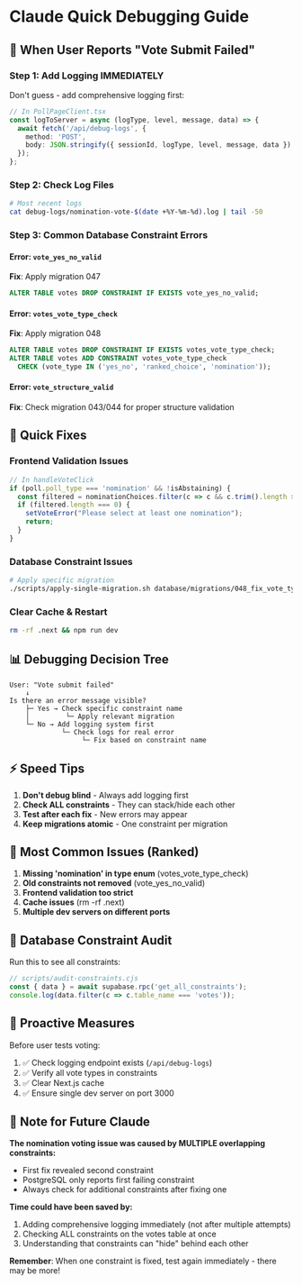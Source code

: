 # Claude Quick Debugging Guide

## 🚨 When User Reports "Vote Submit Failed"

### Step 1: Add Logging IMMEDIATELY
Don't guess - add comprehensive logging first:
```typescript
// In PollPageClient.tsx
const logToServer = async (logType, level, message, data) => {
  await fetch('/api/debug-logs', {
    method: 'POST',
    body: JSON.stringify({ sessionId, logType, level, message, data })
  });
};
```

### Step 2: Check Log Files
```bash
# Most recent logs
cat debug-logs/nomination-vote-$(date +%Y-%m-%d).log | tail -50
```

### Step 3: Common Database Constraint Errors

#### Error: `vote_yes_no_valid`
**Fix**: Apply migration 047
```sql
ALTER TABLE votes DROP CONSTRAINT IF EXISTS vote_yes_no_valid;
```

#### Error: `votes_vote_type_check`
**Fix**: Apply migration 048
```sql
ALTER TABLE votes DROP CONSTRAINT IF EXISTS votes_vote_type_check;
ALTER TABLE votes ADD CONSTRAINT votes_vote_type_check
  CHECK (vote_type IN ('yes_no', 'ranked_choice', 'nomination'));
```

#### Error: `vote_structure_valid`
**Fix**: Check migration 043/044 for proper structure validation

## 🔧 Quick Fixes

### Frontend Validation Issues
```typescript
// In handleVoteClick
if (poll.poll_type === 'nomination' && !isAbstaining) {
  const filtered = nominationChoices.filter(c => c && c.trim().length > 0);
  if (filtered.length === 0) {
    setVoteError("Please select at least one nomination");
    return;
  }
}
```

### Database Constraint Issues
```bash
# Apply specific migration
./scripts/apply-single-migration.sh database/migrations/048_fix_vote_type_check_constraint_up.sql
```

### Clear Cache & Restart
```bash
rm -rf .next && npm run dev
```

## 📊 Debugging Decision Tree

```
User: "Vote submit failed"
    ↓
Is there an error message visible?
    ├─ Yes → Check specific constraint name
    │         └─ Apply relevant migration
    └─ No → Add logging system first
             └─ Check logs for real error
                  └─ Fix based on constraint name
```

## ⚡ Speed Tips

1. **Don't debug blind** - Always add logging first
2. **Check ALL constraints** - They can stack/hide each other
3. **Test after each fix** - New errors may appear
4. **Keep migrations atomic** - One constraint per migration

## 🎯 Most Common Issues (Ranked)

1. **Missing 'nomination' in type enum** (votes_vote_type_check)
2. **Old constraints not removed** (vote_yes_no_valid)
3. **Frontend validation too strict**
4. **Cache issues** (rm -rf .next)
5. **Multiple dev servers on different ports**

## 💾 Database Constraint Audit

Run this to see all constraints:
```javascript
// scripts/audit-constraints.cjs
const { data } = await supabase.rpc('get_all_constraints');
console.log(data.filter(c => c.table_name === 'votes'));
```

## 🚀 Proactive Measures

Before user tests voting:
1. ✅ Check logging endpoint exists (`/api/debug-logs`)
2. ✅ Verify all vote types in constraints
3. ✅ Clear Next.js cache
4. ✅ Ensure single dev server on port 3000

## 📝 Note for Future Claude

**The nomination voting issue was caused by MULTIPLE overlapping constraints:**
- First fix revealed second constraint
- PostgreSQL only reports first failing constraint
- Always check for additional constraints after fixing one

**Time could have been saved by:**
1. Adding comprehensive logging immediately (not after multiple attempts)
2. Checking ALL constraints on the votes table at once
3. Understanding that constraints can "hide" behind each other

**Remember**: When one constraint is fixed, test again immediately - there may be more!